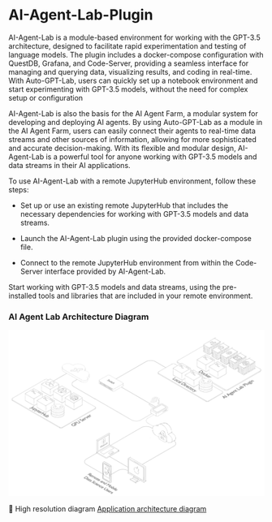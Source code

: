 # AI-Agent-Lab-Plugin

AI-Agent-Lab is a module-based environment for working with the GPT-3.5 architecture, designed to facilitate rapid experimentation and testing of language models. The plugin includes a docker-compose configuration with QuestDB, Grafana, and Code-Server, providing a seamless interface for managing and querying data, visualizing results, and coding in real-time. With Auto-GPT-Lab, users can quickly set up a notebook environment and start experimenting with GPT-3.5 models, without the need for complex setup or configuration

AI-Agent-Lab is also the basis for the AI Agent Farm, a modular system for developing and deploying AI agents. By using Auto-GPT-Lab as a module in the AI Agent Farm, users can easily connect their agents to real-time data streams and other sources of information, allowing for more sophisticated and accurate decision-making. With its flexible and modular design, AI-Agent-Lab is a powerful tool for anyone working with GPT-3.5 models and data streams in their AI applications.


To use AI-Agent-Lab with a remote JupyterHub environment, follow these steps:

- Set up or use an existing remote JupyterHub that includes the necessary dependencies for working with GPT-3.5 models and data streams.

- Launch the AI-Agent-Lab plugin using the provided docker-compose file.

- Connect to the remote JupyterHub environment from within the Code-Server interface provided by AI-Agent-Lab.

Start working with GPT-3.5 models and data streams, using the pre-installed tools and libraries that are included in your remote environment.

### AI Agent Lab Architecture Diagram

 ![AI Agent Lab diagram](./ai-agent-lab-diagram.png)
 
:pencil: High resolution diagram [Application architecture diagram](https://raw.githubusercontent.com/BouarfaMahi/Auto-GPT-Lab-Plugin/master/ai-agent-lab-diagram.png)

